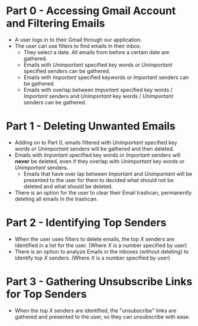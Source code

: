 # Part 0 - Accessing Gmail Account and Filtering Emails
- A user logs in to their Gmail through our application.
- The user can use filters to find emails in their inbox.
    - They select a date. All emails from before a certain date are gathered.
    - Emails with *Unimportant* specified key words or *Unimportant* specified senders can be gathered.
    - Emails with *Important* specified keywords or *Important* senders can be gathered.
    - Emails with overlap between *Important* specified key words / *Important* senders and *Unimportant* key words / *Unimportant* senders can be gathered.

# Part 1 - Deleting Unwanted Emails
- Adding on to Part 0, emails filtered with *Unimportant* specified key words or *Unimportant* senders will be gathered and then deleted.
- Emails with *Important* specified key words or *Important* senders will **never** be deleted, even if they overlap with *Unimportant* key words or *Unimportant* senders.
    - Emails that have over lap between *Important* and *Unimportant* will be presented to the user for them to decided what should not be deleted and what should be deleted.
- There is an option for the user to clear their Email trashcan, permanently deleting all emails in the trashcan.

# Part 2 - Identifying Top Senders
- When the user uses filters to delete emails, the top *X* senders are identified in a list for the user. (Where *X* is a number specified by user)
- There is an option to analyze Emails in the inboxes (without deleting) to identify top *X* senders. (Where *X* is a number specified by user)

# Part 3 - Gathering Unsubscribe Links for Top Senders
- When the top *X* senders are identified, the "unsubscribe" links are gathered and presented to the user, so they can unsubscribe with ease.


